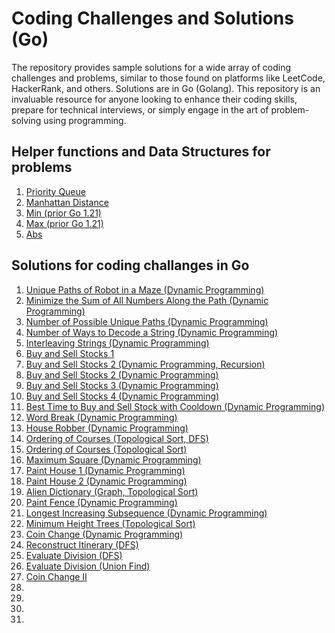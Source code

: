 # Coding Challenges and Solutions (Go)
The repository provides sample solutions for a wide array of coding challenges and problems, similar to those found on platforms like LeetCode, HackerRank, and others. Solutions are in Go (Golang). This repository is an invaluable resource for anyone looking to enhance their coding skills, prepare for technical interviews, or simply engage in the art of problem-solving using programming.

## Helper functions and Data Structures for problems
1. [Priority Queue](pkg/mheap/pq.go)
1. [Manhattan Distance](pkg/manhattan/dist.go)
1. [Min (prior Go 1.21)](pkg/mymath/min.go)
1. [Max (prior Go 1.21)](pkg/mymath/max.go)
1. [Abs](pkg/mymath/abs.go)

## Solutions for coding challanges in Go
1. [Unique Paths of Robot in a Maze (Dynamic Programming)](lc/lc_63_unique_paths_2_dp_test.go)
1. [Minimize the Sum of All Numbers Along the Path (Dynamic Programming)](lc/lc_64_min_path_sum_dp_test.go)
1. [Number of Possible Unique Paths (Dynamic Programming)](lc/lc_62_unique_paths_dp_test.go)
1. [Number of Ways to Decode a String (Dynamic Programming)](lc/lc_91_decode_ways_1_dp_test.go)
1. [Interleaving Strings (Dynamic Programming)](lc/lc_97_interleaving_dp_test.go)
1. [Buy and Sell Stocks 1](lc/lc_121_buy_and_sell_1_test.go)
1. [Buy and Sell Stocks 2 (Dynamic Programming, Recursion)](lc/lc_122_buy_and_sell_2_dp_test.go)
1. [Buy and Sell Stocks 2 (Dynamic Programming)](lc/lc_122_buy_and_sell_2_test.go)
1. [Buy and Sell Stocks 3 (Dynamic Programming)](lc/lc_123_buy_and_sell_3_dp_test.go)
1. [Buy and Sell Stocks 4 (Dynamic Programming)](lc/lc_188_buy_and_sell_4_dp_test.go)
1. [Best Time to Buy and Sell Stock with Cooldown (Dynamic Programming)](lc/lc_309_buy_and_sell_dp_test.go)
1. [Word Break (Dynamic Programming)](lc/lc_139_dp_test.go)
1. [House Robber (Dynamic Programming)](lc/lc_198_dp_test.go)
1. [Ordering of Courses (Topological Sort, DFS)](lc/lc_210_top_sort_dfs_test.go)
1. [Ordering of Courses (Topological Sort)](lc/lc_210_top_sort_test.go)
1. [Maximum Square (Dynamic Programming)](lc/lc_221_dp_test.go)
1. [Paint House 1 (Dynamic Programming)](lc/lc_256_paint_house_1_dp_test.go)
1. [Paint House 2 (Dynamic Programming)](lc/lc_265_paint_house_2_dp_test.go)
1. [Alien Dictionary (Graph, Topological Sort)](lc/lc_269_top_sort_dfs_test.go)
1. [Paint Fence (Dynamic Programming)](lc/lc_276_paint_fence_dp_test.go)
1. [Longest Increasing Subsequence (Dynamic Programming)](lc/lc_300_dp_top_down_test.go)
1. [Minimum Height Trees (Topological Sort)](lc/lc_310_top_sort_test.go)
1. [Coin Change (Dynamic Programming)](lc/lc_322_dp_test.go)
1. [Reconstruct Itinerary (DFS)](lc/lc_332_dfs_test.go)
1. [Evaluate Division (DFS)](lc/lc_399_dfs_test.go)
1. [Evaluate Division (Union Find)](lc/lc_399_uf_test.go)
1. [Coin Change II](lc/lc_518_coin_change_2_dp_test.go)
1. []()
1. []()
1. []()
1. []()